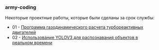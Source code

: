 ### army-coding ###
 Некоторые проектные работы, которые были сделаны за срок службы:
 * 01 - [Программа газодинамического расчета турбореактивных двигателей][1]
 * 02 - [Использование YOLOV3 для распознавания объектов в реальном времени][2]


[1]: https://github.com/Cation73/army-coding/tree/main/grtd-programm
[2]: https://github.com/Cation73/army-coding/tree/main/yolov3-real-time-camera
 
 
 
